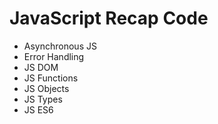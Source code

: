 # JavaScript Recap Code

- Asynchronous JS
- Error Handling
- JS DOM
- JS Functions
- JS Objects
- JS Types
- JS ES6